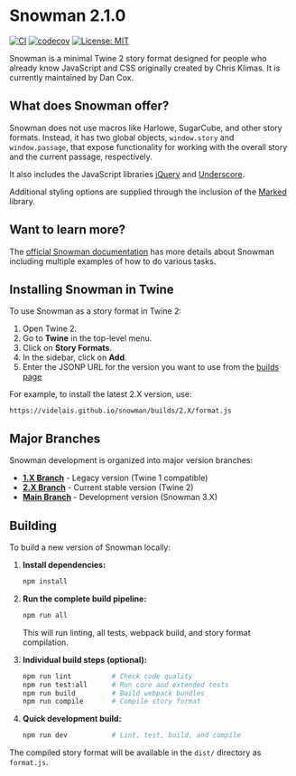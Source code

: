 # Snowman 2.1.0

[![CI](https://github.com/videlais/snowman/actions/workflows/ci.yml/badge.svg?branch=2.X)](https://github.com/videlais/snowman/actions/workflows/ci.yml)
[![codecov](https://codecov.io/gh/videlais/snowman/branch/2.X/graph/badge.svg)](https://codecov.io/gh/videlais/snowman)
[![License: MIT](https://img.shields.io/badge/License-MIT-yellow.svg)](https://opensource.org/licenses/MIT)

Snowman is a minimal Twine 2 story format designed for people who already know JavaScript and CSS originally created by Chris Klimas. It is currently maintained by Dan Cox.

## What does Snowman offer?

Snowman does not use macros like Harlowe, SugarCube, and other story formats. Instead, it has two global objects, `window.story` and `window.passage`, that expose functionality for working with the overall story and the current passage, respectively.

It also includes the JavaScript libraries [jQuery](https://jquery.com/) and [Underscore](https://underscorejs.org/).

Additional styling options are supplied through the inclusion of the [Marked](https://github.com/markedjs/marked) library.

## Want to learn more?

The [official Snowman documentation](https://videlais.github.io/snowman/2/) has more details about Snowman including multiple examples of how to do various tasks.

## Installing Snowman in Twine

To use Snowman as a story format in Twine 2:

1. Open Twine 2.
2. Go to **Twine** in the top-level menu.
3. Click on **Story Formats**.
4. In the sidebar, click on **Add**.
5. Enter the JSONP URL for the version you want to use from the [builds page](https://videlais.github.io/snowman/builds/)

For example, to install the latest 2.X version, use:

```url
https://videlais.github.io/snowman/builds/2.X/format.js
```

## Major Branches

Snowman development is organized into major version branches:

- **[1.X Branch](https://github.com/videlais/snowman/tree/1.X)** - Legacy version (Twine 1 compatible)
- **[2.X Branch](https://github.com/videlais/snowman/tree/2.X)** - Current stable version (Twine 2)
- **[Main Branch](https://github.com/videlais/snowman)** - Development version (Snowman 3.X)

## Building

To build a new version of Snowman locally:

1. **Install dependencies:**

   ```bash
   npm install
   ```

2. **Run the complete build pipeline:**

   ```bash
   npm run all
   ```

   This will run linting, all tests, webpack build, and story format compilation.

3. **Individual build steps (optional):**

   ```bash
   npm run lint          # Check code quality
   npm run test:all      # Run core and extended tests  
   npm run build         # Build webpack bundles
   npm run compile       # Compile story format
   ```

4. **Quick development build:**

   ```bash
   npm run dev           # Lint, test, build, and compile
   ```

The compiled story format will be available in the `dist/` directory as `format.js`.
